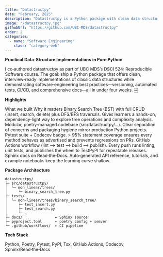```yaml
---
title: "Datastructpy"
date: "February, 2025"
description: "Datastructpy is a Python package with clean data structures, built in under four weeks with best practices"
image: "/datastructpy.jpg"
githubUrl: "https://github.com/UBC-MDS/datastructpy"
order: 2
categories:
  - name: "Software Engineering"
    class: "category-web"
---
```


**Practical Data‑Structure Implementations in Pure Python**

I co‑authored datastructpy as part of UBC MDS’s DSCI 524: Reproducible Software course. The goal: ship a Python package that offers clean, interview‑ready implementations of classic data structures while demonstrating software‑engineering best practices—versioning, automated tests, CI/CD, and comprehensive docs—all in under four weeks. ￼

**Highlights**

What we built	Why it matters
Binary Search Tree (BST) with full CRUD (insert, search, delete) plus DFS/BFS traversals. Gives learners a hands-on, dependency-light way to explore tree operations and complexity analysis.
Modular, poetry‑managed codebase (src/datastructpy/…). Clear separation of concerns and packaging hygiene mirror production Python projects.
Pytest suite + Codecov badge. > 95% statement coverage ensures every method behaves as advertised and prevents regressions on PRs.
GitHub Actions workflow (lint ⟶ test ⟶ build ⟶ publish). Every push runs linting, unit tests, and publishes the wheel to TestPyPI for repeatable releases.
Sphinx docs on Read‑the‑Docs. Auto‑generated API reference, tutorials, and example notebooks keep the learning curve shallow.

**Package Architecture**

```
datastructpy/
├─ src/datastructpy/
│  └─ non_linear/trees/
│     └─ binary_search_tree.py
├─ tests/
│  └─ non-linear/trees/binary_search_tree/
│     ├─ test_insert.py
│     ├─ test_search.py
│     └─ …
├─ docs/               ← Sphinx source
├─ pyproject.toml      ← poetry config + semver
└─ .github/workflows/  ← CI pipeline
```

**Tech Stack**

Python, Poetry, Pytest, PyPI, Tox, GitHub Actions, Codecov, Sphinx/Read‑the‑Docs
